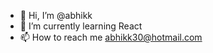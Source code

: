 - 👋 Hi, I’m @abhikk
- 🌱 I’m currently learning React
- 📫 How to reach me abhikk30@hotmail.com

<!---
abhikk/abhikk is a ✨ special ✨ repository because its `README.md` (this file) appears on your GitHub profile.
You can click the Preview link to take a look at your changes.
--->
